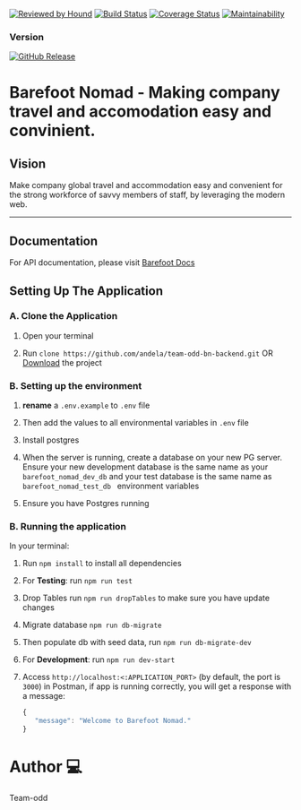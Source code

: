 [![Reviewed by Hound](https://img.shields.io/badge/Reviewed_by-Hound-8E64B0.svg)](https://houndci.com)
[![Build Status](https://travis-ci.org/andela/team-odd-bn-backend.svg?branch=develop)](https://travis-ci.org/andela/team-odd-bn-backend)
[![Coverage Status](https://coveralls.io/repos/github/andela/team-odd-bn-backend/badge.svg?branch=develop)](https://coveralls.io/github/andela/team-odd-bn-backend?branch=develop)
[![Maintainability](https://api.codeclimate.com/v1/badges/97cfd183a562e8b5d53f/maintainability)](https://codeclimate.com/github/andela/team-odd-bn-backend/maintainability)

### Version

[![GitHub Release](https://img.shields.io/badge/version-1.0.0-yellow.svg)]()

Barefoot Nomad - Making company travel and accomodation easy and convinient.
=======

## Vision
Make company global travel and accommodation easy and convenient for the strong workforce of savvy members of staff, by leveraging the modern web.

---

## Documentation

For API documentation, please visit [Barefoot Docs](https://team-odd-bn-backend-staging.herokuapp.com/api-docs/)

## Setting Up The Application

### A. Clone the Application

1. Open your terminal 

2. Run `clone https://github.com/andela/team-odd-bn-backend.git` OR [Download](https://github.com/andela/team-odd-bn-backend/archive/develop.zip) the project

### B. Setting up the environment

1. **rename** a `.env.example` to `.env` file

2. Then add the values to all environmental variables in `.env` file
 
3. Install postgres

4. When the server is running, create a database on your new PG server. Ensure your new development database is the same name as your ` barefoot_nomad_dev_db `  and your test database is the same name as ` barefoot_nomad_test_db  ` environment variables

5. Ensure you have Postgres running 

### B. Running the application

In your terminal:

1. Run `npm install` to install all dependencies

2. For **Testing**: run `npm run test`

3. Drop Tables run `npm run dropTables` to make sure you have update changes

4. Migrate database `npm run db-migrate` 

5. Then populate db with seed data, run `npm run db-migrate-dev`

6. For **Development**: run `npm run dev-start`

7. Access ` http://localhost:<:APPLICATION_PORT> ` (by default, the port is `3000`) in Postman, if app is running correctly, you will get a response with a message:

    ```javascript
   { 
       "message": "Welcome to Barefoot Nomad."
   }
    ```
# Author :computer:
 Team-odd


